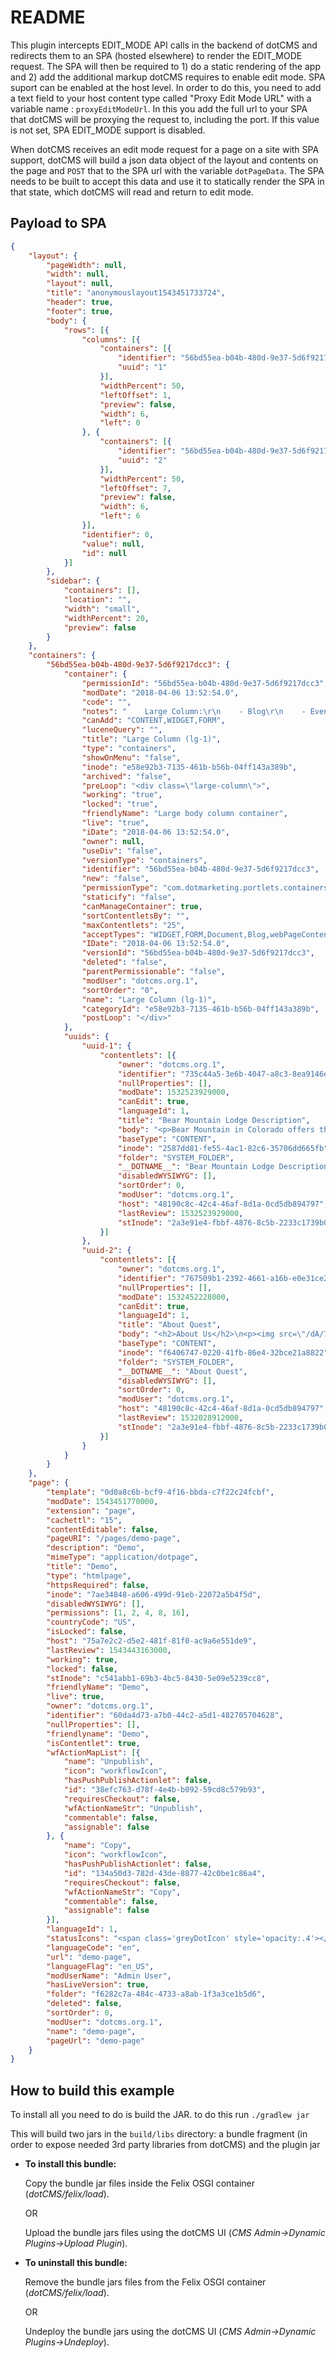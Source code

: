 # README

This plugin intercepts EDIT_MODE API calls in the backend of dotCMS and redirects them to an SPA (hosted elsewhere) to render the EDIT_MODE request.  The SPA will then be required to 1) do a static rendering of the app and 2) add the additional markup dotCMS requires to enable edit mode.  SPA suport can be enabled at the host level.  In order to do this, you need to add a text field to your host content type called "Proxy Edit Mode URL" with a variable name : `proxyEditModeUrl`.  In this you add the full url to your SPA that dotCMS will be proxying the request to, including the port.  If this value is not set, SPA EDIT_MODE support is disabled.

When dotCMS receives an edit mode request for a page on a site with SPA support, dotCMS will build a json data object of the layout and contents on the page and `POST` that to the SPA url with the variable `dotPageData`.  The SPA needs to be built to accept this data and use it to statically render the SPA in that state, which dotCMS will read and return to edit mode.

## Payload to SPA
```json
{
	"layout": {
		"pageWidth": null,
		"width": null,
		"layout": null,
		"title": "anonymouslayout1543451733724",
		"header": true,
		"footer": true,
		"body": {
			"rows": [{
				"columns": [{
					"containers": [{
						"identifier": "56bd55ea-b04b-480d-9e37-5d6f9217dcc3",
						"uuid": "1"
					}],
					"widthPercent": 50,
					"leftOffset": 1,
					"preview": false,
					"width": 6,
					"left": 0
				}, {
					"containers": [{
						"identifier": "56bd55ea-b04b-480d-9e37-5d6f9217dcc3",
						"uuid": "2"
					}],
					"widthPercent": 50,
					"leftOffset": 7,
					"preview": false,
					"width": 6,
					"left": 6
				}],
				"identifier": 0,
				"value": null,
				"id": null
			}]
		},
		"sidebar": {
			"containers": [],
			"location": "",
			"width": "small",
			"widthPercent": 20,
			"preview": false
		}
	},
	"containers": {
		"56bd55ea-b04b-480d-9e37-5d6f9217dcc3": {
			"container": {
				"permissionId": "56bd55ea-b04b-480d-9e37-5d6f9217dcc3",
				"modDate": "2018-04-06 13:52:54.0",
				"code": "",
				"notes": "    Large Column:\r\n    - Blog\r\n    - Events\r\n    - Generic\r\n    - Location\r\n    - Media\r\n    - News\r\n    - Documents\r\n    - Products",
				"canAdd": "CONTENT,WIDGET,FORM",
				"luceneQuery": "",
				"title": "Large Column (lg-1)",
				"type": "containers",
				"showOnMenu": "false",
				"inode": "e58e92b3-7135-461b-b56b-04ff143a389b",
				"archived": "false",
				"preLoop": "<div class=\"large-column\">",
				"working": "true",
				"locked": "true",
				"friendlyName": "Large body column container",
				"live": "true",
				"iDate": "2018-04-06 13:52:54.0",
				"owner": null,
				"useDiv": "false",
				"versionType": "containers",
				"identifier": "56bd55ea-b04b-480d-9e37-5d6f9217dcc3",
				"new": "false",
				"permissionType": "com.dotmarketing.portlets.containers.model.Container",
				"staticify": "false",
				"canManageContainer": true,
				"sortContentletsBy": "",
				"maxContentlets": "25",
				"acceptTypes": "WIDGET,FORM,Document,Blog,webPageContent,Products,News,Media,calendarEvent,Location",
				"IDate": "2018-04-06 13:52:54.0",
				"versionId": "56bd55ea-b04b-480d-9e37-5d6f9217dcc3",
				"deleted": "false",
				"parentPermissionable": "false",
				"modUser": "dotcms.org.1",
				"sortOrder": "0",
				"name": "Large Column (lg-1)",
				"categoryId": "e58e92b3-7135-461b-b56b-04ff143a389b",
				"postLoop": "</div>"
			},
			"uuids": {
				"uuid-1": {
					"contentlets": [{
						"owner": "dotcms.org.1",
						"identifier": "735c44a5-3e6b-4047-a8c3-8ea9146e1762",
						"nullProperties": [],
						"modDate": 1532523929000,
						"canEdit": true,
						"languageId": 1,
						"title": "Bear Mountain Lodge Description",
						"body": "<p>Bear Mountain in Colorado offers the finest skiing conditions in the world. We call it Private Powder and it's here exclusively for our Members, their families, clients and invited guests.</p>\n<p>Arguably, the most exclusive ski resort in the world, offering something you can't get anywhere else. You can be super-rich and super-safe all at the same time. It's the only place in the world where you can ski without bodyguards. That's not to say there aren't any here; resort security is handled by former US Secret Service Agents. While most resorts have 'mountain huts' we have 'Sugar Shacks', where you can tuck in to homemade sweet treats and gourmet coffee.</p>\n<p>Apres-ski: Take a private snow cat dinner excursion to Timberline Lodge or combine dinner with a spot of night skiing at Rainbow Lodge.</p>\n<hr />\n<h3>Getting Here</h3>\n<div class=\"row\">\n<div class=\"col-md-5 d-none d-md-block d-lg-block d-xl-block\">\n<div style=\"text-align: center;\"><img class=\"img-fluid\" src=\"/bear-mountain/images/airport.jpg\" /></div>\n</div>\n<div class=\"col-md-7 col-sm-12\"><address><strong>Bear Lodge Private Airport</strong><br /> 2300 Claw Circle<br />Bear Moutain, CO 80487<br /> <abbr title=\"Phone\">P:</abbr> 615.620.2050</address></div>\n</div>",
						"baseType": "CONTENT",
						"inode": "2587dd81-fe55-4ac1-82c6-35706dd665fb",
						"folder": "SYSTEM_FOLDER",
						"__DOTNAME__": "Bear Mountain Lodge Description",
						"disabledWYSIWYG": [],
						"sortOrder": 0,
						"modUser": "dotcms.org.1",
						"host": "48190c8c-42c4-46af-8d1a-0cd5db894797",
						"lastReview": 1532523929000,
						"stInode": "2a3e91e4-fbbf-4876-8c5b-2233c1739b05"
					}]
				},
				"uuid-2": {
					"contentlets": [{
						"owner": "dotcms.org.1",
						"identifier": "767509b1-2392-4661-a16b-e0e31ce27719",
						"nullProperties": [],
						"modDate": 1532452228000,
						"canEdit": true,
						"languageId": 1,
						"title": "About Quest",
						"body": "<h2>About Us</h2>\n<p><img src=\"/dA/7de092d3-d051/300w/custom-house.jpg\" class=\"img-fluid\" width=\"300\" height=\"177\" style=\"float: right; margin: 10px;\" /></p>\n<p>Neque sit amet fermentum vulputate, arcu augue eleifend diam, malesuada molestie quam nibh at neque. In non risus at felis adipiscing molestie ac sed diam. Vivamus sit amet purus at libero pellentesque sagittis. Integer a enim turpis, vitae dignissim dui. Nulla eu leo id sapien facilisis pulvinar non quis justo. Morbi tempor, est quis elementum euismod, nibh metus faucibus enim, a viverra mi massa sit amet dui. Aenean id sapien mi, vel dapibus enim. Duis diam erat, malesuada sed fringilla non, rhoncus eget mauris. Praesent sit amet orci purus. Mauris hendrerit lectus ut justo aliquam eleifend. Curabitur bibendum congue luctus.</p>\n<p>Nulla rutrum facilisis odio sed interdum. Cum sociis natoque penatibus et magnis dis parturient montes, nascetur ridiculus mus. Phasellus risus libero, cursus nec iaculis eget, pretium et augue. Proin ultricies dapibus elit et ornare. Phasellus feugiat suscipit leo. Morbi eu mi volutpat quam aliquam fringilla vitae vitae libero. Duis convallis dapibus molestie. In egestas lorem vitae eros varius adipiscing. &mdash;&nbsp;Timothy Brigham, CEO Quest Financial</p>\n<p></p>",
						"baseType": "CONTENT",
						"inode": "f6406747-0220-41fb-86e4-32bce21a8822",
						"folder": "SYSTEM_FOLDER",
						"__DOTNAME__": "About Quest",
						"disabledWYSIWYG": [],
						"sortOrder": 0,
						"modUser": "dotcms.org.1",
						"host": "48190c8c-42c4-46af-8d1a-0cd5db894797",
						"lastReview": 1532028912000,
						"stInode": "2a3e91e4-fbbf-4876-8c5b-2233c1739b05"
					}]
				}
			}
		}
	},
	"page": {
		"template": "0d0a8c6b-bcf9-4f16-bbda-c7f22c24fcbf",
		"modDate": 1543451770000,
		"extension": "page",
		"cachettl": "15",
		"contentEditable": false,
		"pageURI": "/pages/demo-page",
		"description": "Demo",
		"mimeType": "application/dotpage",
		"title": "Demo",
		"type": "htmlpage",
		"httpsRequired": false,
		"inode": "7ae34848-a606-499d-91eb-22072a5b4f5d",
		"disabledWYSIWYG": [],
		"permissions": [1, 2, 4, 8, 16],
		"countryCode": "US",
		"isLocked": false,
		"host": "75a7e2c2-d5e2-481f-81f0-ac9a6e551de9",
		"lastReview": 1543443163000,
		"working": true,
		"locked": false,
		"stInode": "c541abb1-69b3-4bc5-8430-5e09e5239cc8",
		"friendlyName": "Demo",
		"live": true,
		"owner": "dotcms.org.1",
		"identifier": "60da4d73-a7b0-44c2-a5d1-482705704628",
		"nullProperties": [],
		"friendlyname": "Demo",
		"isContentlet": true,
		"wfActionMapList": [{
			"name": "Unpublish",
			"icon": "workflowIcon",
			"hasPushPublishActionlet": false,
			"id": "38efc763-d78f-4e4b-b092-59cd8c579b93",
			"requiresCheckout": false,
			"wfActionNameStr": "Unpublish",
			"commentable": false,
			"assignable": false
		}, {
			"name": "Copy",
			"icon": "workflowIcon",
			"hasPushPublishActionlet": false,
			"id": "134a50d3-782d-43de-8877-42c0be1c86a4",
			"requiresCheckout": false,
			"wfActionNameStr": "Copy",
			"commentable": false,
			"assignable": false
		}],
		"languageId": 1,
		"statusIcons": "<span class='greyDotIcon' style='opacity:.4'></span><span class='liveIcon'></span>",
		"languageCode": "en",
		"url": "demo-page",
		"languageFlag": "en_US",
		"modUserName": "Admin User",
		"hasLiveVersion": true,
		"folder": "f6282c7a-484c-4733-a8ab-1f3a3ce1b5d6",
		"deleted": false,
		"sortOrder": 0,
		"modUser": "dotcms.org.1",
		"name": "demo-page",
		"pageUrl": "demo-page"
	}
}
```


## How to build this example

To install all you need to do is build the JAR. to do this run
`./gradlew jar`

This will build two jars in the `build/libs` directory: a bundle fragment (in order to expose needed 3rd party libraries from dotCMS) and the plugin jar 

* **To install this bundle:**

    Copy the bundle jar files inside the Felix OSGI container (*dotCMS/felix/load*).
        
    OR
        
    Upload the bundle jars files using the dotCMS UI (*CMS Admin->Dynamic Plugins->Upload Plugin*).

* **To uninstall this bundle:**
    
    Remove the bundle jars files from the Felix OSGI container (*dotCMS/felix/load*).

    OR

    Undeploy the bundle jars using the dotCMS UI (*CMS Admin->Dynamic Plugins->Undeploy*).

